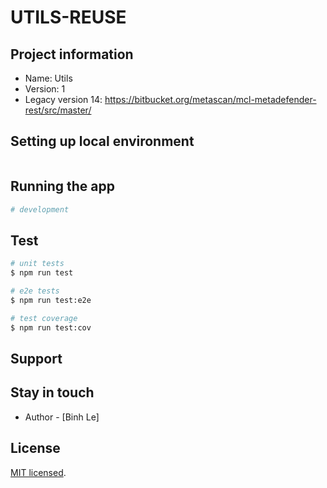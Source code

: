 # UTILS-REUSE

## Project information
 - Name: Utils 
 - Version: 1
 - Legacy version 14: https://bitbucket.org/metascan/mcl-metadefender-rest/src/master/

## Setting up local environment

```bash

```

## Running the app

```bash
# development

```

## Test

```bash
# unit tests
$ npm run test

# e2e tests
$ npm run test:e2e

# test coverage
$ npm run test:cov
```

## Support

## Stay in touch

- Author - [Binh Le]

## License

[MIT licensed](LICENSE).
